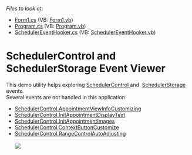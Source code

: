 <!-- default file list -->
*Files to look at*:

* [Form1.cs](./CS/SchedulerControlEventViewer/Form1.cs) (VB: [Form1.vb](./VB/SchedulerControlEventViewer/Form1.vb))
* [Program.cs](./CS/SchedulerControlEventViewer/Program.cs) (VB: [Program.vb](./VB/SchedulerControlEventViewer/Program.vb))
* [SchedulerEventHooker.cs](./CS/SchedulerControlEventViewer/SchedulerEventHooker.cs) (VB: [SchedulerEventHooker.vb](./VB/SchedulerControlEventViewer/SchedulerEventHooker.vb))
<!-- default file list end -->
# SchedulerControl and SchedulerStorage Event Viewer


This demo utility helps exploring <a href="http://help.devexpress.com/#WindowsForms/clsDevExpressXtraSchedulerSchedulerControltopic">SchedulerControl </a>and  <a href="http://help.devexpress.com/#WindowsForms/clsDevExpressXtraSchedulerSchedulerStoragetopic">SchedulerStorage </a>events. <br>Several events are not handled in this application

* <a href="http://help.devexpress.com/#WindowsForms/DevExpressXtraSchedulerSchedulerControl_AppointmentViewInfoCustomizingtopic">SchedulerControl.AppointmentViewInfoCustomizing</a>
* <a href="http://help.devexpress.com/#WindowsForms/DevExpressXtraSchedulerSchedulerControl_InitAppointmentDisplayTexttopic">SchedulerControl.InitAppointmentDisplayText</a>
* <a href="http://help.devexpress.com/#WindowsForms/DevExpressXtraSchedulerSchedulerControl_InitAppointmentImagestopic">SchedulerControl.InitAppointmentImages</a>
* <a href="http://help.devexpress.com/#WindowsForms/DevExpressXtraSchedulerSchedulerControl_ContextButtonCustomizetopic">SchedulerControl.ContextButtonCustomize</a>
* <a href="http://help.devexpress.com/#WindowsForms/DevExpressXtraSchedulerSchedulerControl_RangeControlAutoAdjustingtopic">SchedulerControl.RangeControlAutoAdjusting</a><br><br><img src="https://raw.githubusercontent.com/DevExpress-Examples/schedulercontrol-and-schedulerstorage-event-viewer-t444758/16.1.4+/media/297bc652-9d1b-11e6-80bf-00155d62480c.png">

<br/>


